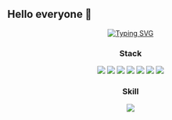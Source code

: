 
## Hello everyone 👋
<div align=center>
  
  [![Typing SVG](https://readme-typing-svg.demolab.com/?lines=안+녕+하+세+요;반+갑+습+니+다+람+쥐)](https://git.io/typing-svg)
  <div align=center><h3>Stack</h3></div>
<img src="https://img.shields.io/badge/html5-E34F26?style=flat-square&logo=html5&logoColor=white">
<img src="https://img.shields.io/badge/css-1572B6?style=flat-square&logo=css3&logoColor=white">
<img src="https://img.shields.io/badge/javascript-F7DF1E?style=flat-square&logo=javascript&logoColor=black">
<img src="https://img.shields.io/badge/React-61DAFB?style=flat-square&logo=React&logoColor=black"/></a>
  <img src="https://img.shields.io/badge/Git-F05032?style=flat-square&logo=Git&logoColor=white"/>
<img src="https://img.shields.io/badge/GitHub-181717?style=flat-square&logo=GitHub&logoColor=white"/>
<img src="https://img.shields.io/badge/Node.js-339933?style=flat-square&logo=Node.js&logoColor=white"/></a>

<div align=center><h3>Skill</h3></div>
<img src="https://img.shields.io/badge/figma-F24E1E?style=flat-square&logo=figma&logoColor=white"/></a>

</div>
<!--
**yellowgnuoy/yellowgnuoy** is a ✨ _special_ ✨ repository because its `README.md` (this file) appears on your GitHub profile.

Here are some ideas to get you started:

![Anurag's github stats](https://github-readme-stats.vercel.app/api?username=youngsoon12);
[Top Langs](https://github-readme-stats.vercel.app/api/top-langs/?username=깃허브 아이디&layout=레이아웃 스타일&theme=스타일)
